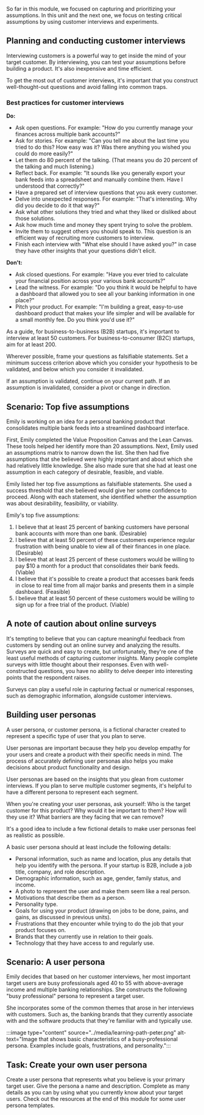 So far in this module, we focused on capturing and prioritizing your assumptions. In this unit and the next one, we focus on testing critical assumptions by using customer interviews and experiments.

## Planning and conducting customer interviews

Interviewing customers is a powerful way to get inside the mind of your target customer. By interviewing, you can test your assumptions before building a product. It's also inexpensive and time efficient.

To get the most out of customer interviews, it's important that you construct well-thought-out questions and avoid falling into common traps.

### Best practices for customer interviews

**Do:**

- Ask open questions. For example: "How do you currently manage your finances across multiple bank accounts?"
- Ask for stories. For example: "Can you tell me about the last time you tried to do this? How easy was it? Was there anything you wished you could do more easily?"
- Let them do 80 percent of the talking. (That means you do 20 percent of the talking and much listening.)
- Reflect back. For example: "It sounds like you generally export your bank feeds into a spreadsheet and manually combine them. Have I understood that correctly?"
- Have a prepared set of interview questions that you ask every customer.
- Delve into unexpected responses. For example: "That's interesting. Why did you decide to do it that way?"
- Ask what other solutions they tried and what they liked or disliked about those solutions.
- Ask how much time and money they spent trying to solve the problem.
- Invite them to suggest others you should speak to. This question is an efficient way of recruiting more customers to interview.
- Finish each interview with "What else should I have asked you?" in case they have other insights that your questions didn't elicit.

**Don't:**

- Ask closed questions. For example: "Have you ever tried to calculate your financial position across your various bank accounts?"
- Lead the witness. For example: "Do you think it would be helpful to have a dashboard that allowed you to see all your banking information in one place?"
- Pitch your product. For example: "I'm building a great, easy-to-use dashboard product that makes your life simpler and will be available for a small monthly fee. Do you think you'd use it?"

As a guide, for business-to-business (B2B) startups, it's important to interview at least 50 customers. For business-to-consumer (B2C) startups, aim for at least 200.

Wherever possible, frame your questions as falsifiable statements. Set a minimum success criterion above which you consider your hypothesis to be validated, and below which you consider it invalidated.

If an assumption is validated, continue on your current path. If an assumption is invalidated, consider a pivot or change in direction.

## Scenario: Top five assumptions

Emily is working on an idea for a personal banking product that consolidates multiple bank feeds into a streamlined dashboard interface.

First, Emily completed the Value Proposition Canvas and the Lean Canvas. These tools helped her identify more than 20 assumptions. Next, Emily used an assumptions matrix to narrow down the list. She then had five assumptions that she believed were highly important and about which she had relatively little knowledge. She also made sure that she had at least one assumption in each category of desirable, feasible, and viable.

Emily listed her top five assumptions as falsifiable statements. She used a success threshold that she believed would give her some confidence to proceed. Along with each statement, she identified whether the assumption was about desirability, feasibility, or viability.

Emily's top five assumptions:

1. I believe that at least 25 percent of banking customers have personal bank accounts with more than one bank. (Desirable)
2. I believe that at least 50 percent of these customers experience regular frustration with being unable to view all of their finances in one place. (Desirable)
3. I believe that at least 25 percent of these customers would be willing to pay $10 a month for a product that consolidates their bank feeds. (Viable)
4. I believe that it's possible to create a product that accesses bank feeds in close to real time from all major banks and presents them in a simple dashboard. (Feasible)
5. I believe that at least 50 percent of these customers would be willing to sign up for a free trial of the product. (Viable)

## A note of caution about online surveys

It's tempting to believe that you can capture meaningful feedback from customers by sending out an online survey and analyzing the results. Surveys are quick and easy to create, but unfortunately, they're one of the least useful methods of capturing customer insights. Many people complete surveys with little thought about their responses. Even with well-constructed questions, you have no ability to delve deeper into interesting points that the respondent raises.

Surveys can play a useful role in capturing factual or numerical responses, such as demographic information, alongside customer interviews.

## Building user personas

A user persona, or customer persona, is a fictional character created to represent a specific type of user that you plan to serve.

User personas are important because they help you develop empathy for your users and create a product with their specific needs in mind. The process of accurately defining user personas also helps you make decisions about product functionality and design.

User personas are based on the insights that you glean from customer interviews. If you plan to serve multiple customer segments, it's helpful to have a different persona to represent each segment.

When you're creating your user personas, ask yourself: Who is the target customer for this product? Why would it be important to them? How will they use it? What barriers are they facing that we can remove?

It's a good idea to include a few fictional details to make user personas feel as realistic as possible.

A basic user persona should at least include the following details:

- Personal information, such as name and location, plus any details that help you identify with the persona. If your startup is B2B, include a job title, company, and role description.
- Demographic information, such as age, gender, family status, and income.
- A photo to represent the user and make them seem like a real person.
- Motivations that describe them as a person.
- Personality type.
- Goals for using your product (drawing on jobs to be done, pains, and gains, as discussed in previous units).
- Frustrations that they encounter while trying to do the job that your product focuses on.
- Brands that they currently use in relation to their goals.
- Technology that they have access to and regularly use.

## Scenario: A user persona

Emily decides that based on her customer interviews, her most important target users are busy professionals aged 40 to 55 with above-average income and multiple banking relationships. She constructs the following "busy professional" persona to represent a target user.

She incorporates some of the common themes that arose in her interviews with customers. Such as, the banking brands that they currently associate with and the software products that they're familiar with and typically use.

:::image type="content" source="../media/learning-path-peter.png" alt-text="Image that shows basic characteristics of a busy-professional persona. Examples include goals, frustrations, and personality.":::

## Task: Create your own user persona

Create a user persona that represents what you believe is your primary target user. Give the persona a name and description. Complete as many details as you can by using what you currently know about your target users. Check out the resources at the end of this module for some user persona templates.
